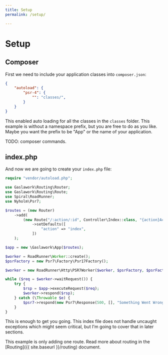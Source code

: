 ```yaml
---
title: Setup
permalink: /setup/

---
```

# Setup

## Composer

First we need to include your application classes into `composer.json`:

```json
{
    "autoload": {
        "psr-4": {
            "": "classes/",
        }
    }
}
```

This enabled auto loading for all the classes in the `classes` folder. This example is without a namespace prefix, but you are free to do as you like. Maybe you want the prefix to be "App" or the name of your application.

TODO: composer commands.

## index.php

And now we are going to create your `index.php` file:

```php
require "vendor/autoload.php";

use Gaslawork\Routing\Router;
use Gaslawork\Routing\Route;
use Spiral\RoadRunner;
use Nyholm\Psr7;

$routes = (new Router)
    ->add(
        (new Route("/:action/:id", Controller\Index::class, "{action}Action"))
            ->setDefaults([
                "action" => "index",
            ])
    );

$app = new \Gaslawork\App($routes);

$worker = RoadRunner\Worker::create();
$psrFactory = new Psr7\Factory\Psr17Factory();

$worker = new RoadRunner\Http\PSR7Worker($worker, $psrFactory, $psrFactory, $psrFactory);

while ($req = $worker->waitRequest()) {
    try {
        $rsp = $app->executeRequest($req);
        $worker->respond($rsp);
    } catch (\Throwable $e) {
        $psr7->respond(new Psr7\Response(500, [], "Something Went Wrong!"));
    }
}
```

This is enough to get you going. This index file does not handle uncaught exceptions which might seem critical, but I'm going to cover that in later sections.

This example is only adding one route. Read more about routing in the [Routing]({{ site.baseurl }}/routing) document.